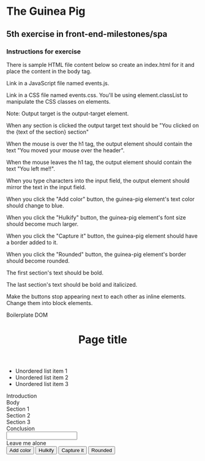 # The Guinea Pig

## 5th exercise in front-end-milestones/spa

### Instructions for exercise


There is sample HTML file content below so create an index.html for it and place the content in the body tag.

Link in a JavaScript file named events.js.

Link in a CSS file named events.css. You'll be using element.classList to manipulate the CSS classes on elements.

Note: Output target is the output-target element.

When any section is clicked the output target text should be "You clicked on the {text of the section} section"

When the mouse is over the h1 tag, the output element should contain the text "You moved your mouse over the header".

When the mouse leaves the h1 tag, the output element should contain the text "You left me!!".

When you type characters into the input field, the output element should mirror the text in the input field.

When you click the "Add color" button, the guinea-pig element's text color should change to blue.

When you click the "Hulkify" button, the guinea-pig element's font size should become much larger.

When you click the "Capture it" button, the guinea-pig element should have a border added to it.

When you click the "Rounded" button, the guinea-pig element's border should become rounded.

The first section's text should be bold.

The last section's text should be bold and italicized.

Make the buttons stop appearing next to each other as inline elements. Change them into block elements.

Boilerplate DOM

<header id="page-header">
    <h1 id="page-title">Page title</h1>
  </header>

  <ul>
    <li>Unordered list item 1</li>
    <li>Unordered list item 2</li>
    <li>Unordered list item 3</li>
  </ul>

  <article>
    <section class="article-section">Introduction</section>
    <section class="article-section">Body</section>
    <section class="article-section">Section 1</section>
    <section class="article-section">Section 2</section>
    <section class="article-section">Section 3</section>
    <section class="article-section">Conclusion</section>
  </article>

  <input type="text" id="keypress-input">

  <div id="output-target"></div>

  <div id="guinea-pig">Leave me alone</div>
  <button id="add-color">Add color</button>
  <button id="make-large">Hulkify</button>
  <button id="add-border">Capture it</button>
  <button id="add-rounding">Rounded</button>

